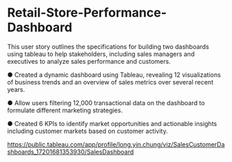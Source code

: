 # Retail-Store-Performance-Dashboard
This user story outlines the specifications for building two dashboards using tableau to help stakeholders, including sales managers and executives to analyze sales performance and customers.

●	Created a dynamic dashboard using Tableau, revealing 12 visualizations of business trends and an overview of sales metrics over several recent years.

●	Allow users filtering 12,000 transactional data on the dashboard to formulate different marketing strategies.

●	Created 6 KPIs to identify market opportunities and actionable insights including customer markets based on customer activity.

https://public.tableau.com/app/profile/long.yin.chung/viz/SalesCustomerDashboards_17201681353930/SalesDashboard
